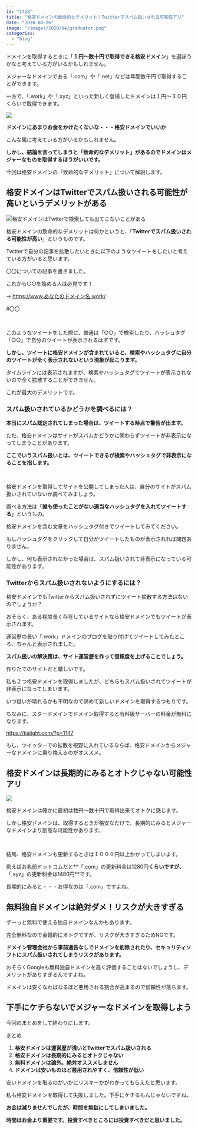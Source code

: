 ```yaml
---
id: "1428"
title: "格安ドメインの致命的なデメリット！Twitterでスパム扱いされる可能性アリ"
date: "2020-04-26"
image: "/images/2020/04/graduator.png"
categories: 
  - "blog"
---
```


ドメインを取得するときに「**１円～数十円で取得できる格安ドメイン**」を選ぼうかなと考えている方がいるかもしれません。

メジャーなドメインである「.com」や「.net」などは年間数千円で取得することができます。

一方で、「.work」や「.xyz」といった新しく登場したドメインは１円～３０円くらいで取得できます。

![](/images/2020/04/thinking_300x300.png)

**ドメインにあまりお金をかけたくないな・・・格安ドメインでいいか**

こんな風に考えている方がいるかもしれません。

**しかし、結論を言ってしまうと「致命的なデメリット」があるのでドメインはメジャーなものを取得するほうがいいです。**

今回は格安ドメインの「致命的なデメリット」について解説します。

## 格安ドメインはTwitterでスパム扱いされる可能性が高いというデメリットがある

![格安ドメインはTwtterで検索しても出てこないことがある](/images/2019/12/twitter_wuthapp.jpg)

格安ドメインの致命的なデメリットは何かというと、「**Twitterでスパム扱いされる可能性が高い**」というものです。

Twitterで自分の記事を拡散したいときに以下のようなツイートをしたいと考えている方がいると思います。

〇〇についての記事を書きました。

これから○○を始める人は必見です！

→ https://www.あなたのドメイン名.work/

#〇〇

 

このようなツイートをした際に、普通は「○○」で検索したり、ハッシュタグ「○○」で自分のツイートが表示されるはずです。

**しかし、ツイートに格安ドメインが含まれていると、検索やハッシュタグに自分のツイートが全く表示されないという現象が起こります。**

タイムラインには表示されますが、検索やハッシュタグでツイートが表示されないので全く拡散することができません。

これが最大のデメリットです。

### スパム扱いされているかどうかを調べるには？

**本当にスパム認定されてしまった場合は、ツイートする時点で警告が出ます。**

ただ、格安ドメインはサイトがスパムかどうかに関わらずツイートが非表示になってしまうことがあります。

**ここでいうスパム扱いとは、ツイートできるが検索やハッシュタグで非表示になることを指します。**

 

格安ドメインを取得してサイトを公開してしまった人は、自分のサイトがスパム扱いされていないか調べてみましょう。

調べる方法は「**誰も使ったことがない適当なハッシュタグを入れてツイートする**」というもの。

格安ドメインを含む文章をハッシュタグ付きでツイートしてみてください。

もしハッシュタグをクリックして自分がツイートしたものが表示されれば問題ありません。

しかし、何も表示されなかった場合は、スパム扱いされて非表示になっている可能性があります。

### Twitterからスパム扱いされないようにするには？

格安ドメインでもTwitterからスパム扱いされずにツイート拡散する方法はないのでしょうか？

おそらく、ある程度長く存在しているサイトなら格安ドメインでもツイートが表示されます。

運営歴の長い「.work」ドメインのブログを貼り付けてツイートしてみたところ、ちゃんと表示されました。

**スパム扱いの解決策は、サイト運営歴を作って信頼度を上げることでしょう。**

作りたてのサイトだと厳しいです。

私も２つ格安ドメインを取得しましたが、どちらもスパム扱いされてツイートが非表示になってしまいます。

いつ疑いが晴れるかも不明なので諦めて新しいドメインを取得するつもりです。

ちなみに、スタードメインでドメイン取得すると有料級サーバーの料金が無料になります。

https://tialight.com/?p=1147

もし、ツイッターでの拡散を視野に入れているならば、格安ドメインからメジャーなドメインに乗り換えるのがオススメ。

## 格安ドメインは長期的にみるとオトクじゃない可能性アリ

![](/images/2020/03/WorriedMale.jpg)

格安ドメインは確かに最初は数円～数十円で取得出来てオトクに感じます。

しかし格安ドメインは、取得するときが格安なだけで、長期的にみるとメジャーなドメインより割高な可能性があります。

 

結局、格安ドメインも更新するときは１０００円以上かかってしまいます。

例えばお名前ドットコムだと**「.com」の更新料金は1280円**くらいですが、**「.xyz」の更新料金は1480円**です。

長期的にみると・・・お得なのは「.com」ですよね。

## 無料独自ドメインは絶対ダメ！リスクが大きすぎる

ずーっと無料で使える独自ドメインなんかもあります。

完全無料なので金銭的にオトクですが、リスクが大きすぎるためNGです。

**ドメイン管理会社から事前通告なしでドメインを削除されたり、セキュリティソフトにスパム扱いされてしまうリスクがあります。**

おそらくGoogleも無料独自ドメインを高く評価することはないでしょうし、デメリットがありすぎるんですよね。

ドメインは安くなればなるほど悪用される割合が高まるので信頼性が落ちます。

## 下手にケチらないでメジャーなドメインを取得しよう

今回のまとめをして終わりにします。

まとめ

1. **格安ドメインは運営歴が浅いとTwitterでスパム扱いされる**
2. **格安ドメインは長期的にみるとオトクじゃない**
3. **無料ドメインは論外。絶対オススメしません**
4. **ドメインは安いものほど悪用されやすく、信頼性が低い**

安いドメインを取るのがいかにリスキーかがわかってもらえたと思います。

私も格安ドメインを取得して失敗しました。下手にケチるもんじゃないですね。

**お金は減りませんでしたが、時間を無駄にしてしまいました。**

**時間はお金より重要です。投資すべきところには投資すべきだと思いました。**
